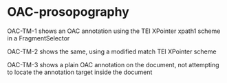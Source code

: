 OAC-prosopography
=================

OAC-TM-1 shows an OAC annotation using the TEI XPointer xpath1 scheme in a FragmentSelector

OAC-TM-2 shows the same, using a modified match TEI XPointer scheme

OAC-TM-3 shows a plain OAC annotation on the document, not attempting to locate the annotation target inside the document
